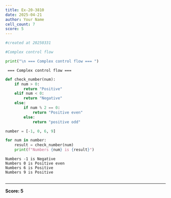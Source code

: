 ```yaml
---
title: Ex-20-3810
date: 2025-04-21
author: Your Name
cell_count: 7
score: 5
---
```


```python
#created at 20250331
```


```python
#Complex control flow
```


```python
print("\n === Complex control flow === ")
```

    
     === Complex control flow === 



```python
def check_number(num):
    if num > 0:
        return "Positive"
    elif num < 0:
        return "Negative"
    else:
        if num % 2 == 0:
            return "Positive even"
        else:
            return "positive odd"
```


```python
number = [-1, 0, 6, 9]
```


```python
for num in number:
    result = check_number(num)
    print(f"Numbers {num} is {result}")
```

    Numbers -1 is Negative
    Numbers 0 is Positive even
    Numbers 6 is Positive
    Numbers 9 is Positive



```python

```


---
**Score: 5**